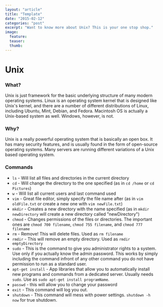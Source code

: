 ```yaml
---
layout: "article"
title: "Template"
date: "2015-02-12"
categories: "post"
excerpt: "Want to know more about Unix? This is your one stop shop."
image:
  feature:
  teaser:
  thumb:
---
```


# Unix

### What?

Unix is just framework for the basic underlying structure of many modern operating systems.
Linux is an operating system kernel that is designed like Unix's kernel, and there are a
number of different distributions of Linux, including Ubuntu, Mint, Debian, and Fedora.
Macintosh OS is actually a Unix-based system as well. Windows, however, is not.

### Why?

Unix is a really powerful operating system that is basically an open box. It has many security features, and
is usually found in the form of open-source operating systems. Many servers are running different variations
of a Unix based operating system.

### Commands

* `ls` - Will list all files and directories in the current directory
* `cd` - Will change the directory to the one specified (as in `cd /home` or `cd Pictures`)
* `w` - Will list all current users and last command used
* `vim` - Great file editor, simply specify the file name after (as in `vim oldFile.txt` or create a new one with `vim newFile.txt`)
* `mkdir` - Creates a new directory with the name specified (as in `mkdir newDirectory` will create a new directory called "newDirectory")
* `chmod` - Changes permissions of the files or directories. The important ones are `chmod 700 filename`, `chmod 755 filename`, and `chmod 777 filename`
* `rm` - Remove! This will delete files. Used as `rm filename`
* `rmdir` - This will remove an empty directory. Used as `rmdir emptyDirectory`
* `sudo` - This is the command to give you administrator rights to a system. Use only if you actually know the admin password. This works by simply including the command infront of any other command you do not have permission to run as a standard user.
* `apt-get install` - App libraries that allow you to automatically install new programs and commands from a dedicated server. Usually needs `sudo`. Use as `sudo apt-get install programName`.
* `passwd` - this will allow you to change your password
* `exit` - This command will log you out.
* `shutdown` - This command will mess with power settings. `shutdown -h now` for true shutdown.
